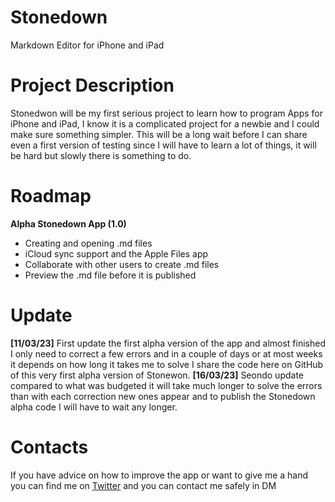 # Stonedown
Markdown Editor for iPhone and iPad

# Project Description
Stonedwon will be my first serious project to learn how to program Apps for iPhone and iPad, I know it is a complicated project for a newbie and I could make sure something simpler. This will be a long wait before I can share even a first version of testing since I will have to learn a lot of things, it will be hard but slowly there is something to do.

# Roadmap
**Alpha Stonedown App (1.0)**
- Creating and opening .md files
- iCloud sync support and the Apple Files app
- Collaborate with other users to create .md files
- Preview the .md file before it is published

# Update
**[11/03/23]** First update the first alpha version of the app and almost finished I only need to correct a few errors and in a couple of days or at most weeks it depends on how long it takes me to solve I share the code here on GitHub of this very first alpha version of Stonewon.
**[16/03/23]** Seondo update compared to what was budgeted it will take much longer to solve the errors than with each correction new ones appear and to publish the Stonedown alpha code I will have to wait any longer.

# Contacts
If you have advice on how to improve the app or want to give me a hand you can find me on [Twitter](https://www.twitter.com/iMichaelProMax) and you can contact me safely in DM
